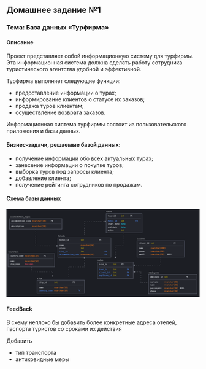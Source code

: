 ## Домашнее задание №1

### Тема: База данных «Турфирма»

#### Описание
Проект представляет собой информационную систему для турфирмы. Эта информационная система должна сделать работу сотрудника туристического агентства удобной и эффективной.

Турфирма выполняет следующие функции:
- предоставление информации о турах;
- информирование клиентов о статусе их заказов;
- продажа туров клиентам;
- осуществление возврата заказов.

Информационная система турфирмы состоит из пользовательского приложения и базы данных.

#### Бизнес-задачи, решаемые базой данных:
- получение информации обо всех актуальных турах;
- занесение информации о покупке туров;
- выборка туров под запросы клиента;
- добавление клиента;
- получение рейтинга сотрудников по продажам.


#### Схема базы данных
![Схема базы данных](img/schema_1.png)

#### FeedBack
В схему неплохо бы добавить более конкретные адреса отелей, паспорта туристов со сроками их действия

Добавить
+ тип транспорта
+ антиковидные меры